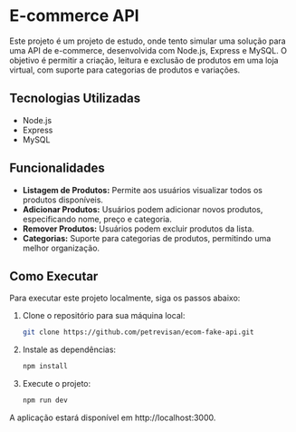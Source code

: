 # E-commerce API

Este projeto é um projeto de estudo, onde tento simular uma solução para uma API de e-commerce, desenvolvida com Node.js, Express e MySQL. O objetivo é permitir a criação, leitura e exclusão de produtos em uma loja virtual, com suporte para categorias de produtos e variações.

## Tecnologias Utilizadas

- Node.js
- Express
- MySQL

## Funcionalidades

- **Listagem de Produtos:** Permite aos usuários visualizar todos os produtos disponíveis.
- **Adicionar Produtos:** Usuários podem adicionar novos produtos, especificando nome, preço e categoria.
- **Remover Produtos:** Usuários podem excluir produtos da lista.
- **Categorias:** Suporte para categorias de produtos, permitindo uma melhor organização.

## Como Executar

Para executar este projeto localmente, siga os passos abaixo:

1. Clone o repositório para sua máquina local:

   ```bash
   git clone https://github.com/petrevisan/ecom-fake-api.git

1. Instale as dependências:

   ```bash
   npm install

1. Execute o projeto:

   ```bash
   npm run dev

A aplicação estará disponível em http://localhost:3000.
